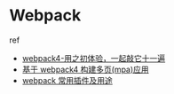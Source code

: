 # Webpack

ref

- [webpack4-用之初体验，一起敲它十一遍](https://juejin.im/post/5adea0106fb9a07a9d6ff6de)
- [基于 webpack4 构建多页(mpa)应用](https://juejin.im/post/5d7cc2885188255b931514b0)
- [webpack 常用插件及用途](https://www.jianshu.com/p/fceb2ef5607d?utm_campaign=maleskine&utm_content=note&utm_medium=seo_notes&utm_source=recommendation)
